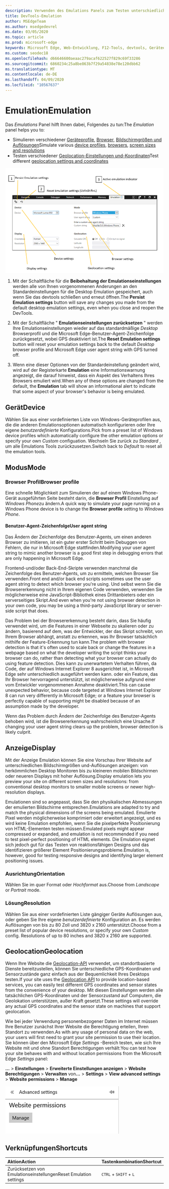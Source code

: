 ```yaml
---
description: Verwenden des Emulations Panels zum Testen unterschiedlicher Browser Profile, Bildschirmgrößen und Auflösungen sowie GPS-Positionskoordinaten
title: DevTools-Emulation
author: MSEdgeTeam
ms.author: msedgedevrel
ms.date: 03/05/2020
ms.topic: article
ms.prod: microsoft-edge
keywords: Microsoft Edge, Web-Entwicklung, F12-Tools, devtools, Geräteemulation, reaktionsfähiges Design, Geolocation, Auflösung
ms.custom: seodec18
ms.openlocfilehash: d66646600aeaac279acaf622527f829c69f33286
ms.sourcegitcommit: 6860234c25a8be863b7f29a54838e78e120dbb62
ms.translationtype: MT
ms.contentlocale: de-DE
ms.lasthandoff: 04/09/2020
ms.locfileid: "10567637"
---
```

# <span data-ttu-id="78e1c-104">Emulation</span><span class="sxs-lookup"><span data-stu-id="78e1c-104">Emulation</span></span>

<span data-ttu-id="78e1c-105">Das *Emulations* Panel hilft Ihnen dabei, Folgendes zu tun:</span><span class="sxs-lookup"><span data-stu-id="78e1c-105">The *Emulation* panel helps you to:</span></span>
 - <span data-ttu-id="78e1c-106">Simulieren verschiedener [Geräteprofile](#device), [Browser](#browser-profile), [Bildschirmgrößen und Auflösungen](#display)</span><span class="sxs-lookup"><span data-stu-id="78e1c-106">Simulate various [device profiles](#device), [browsers](#browser-profile), [screen sizes and resolutions](#display)</span></span>
 - <span data-ttu-id="78e1c-107">Testen verschiedener [Geolocation-Einstellungen und-Koordinaten](#geolocation)</span><span class="sxs-lookup"><span data-stu-id="78e1c-107">Test different [geolocation settings and coordinates](#geolocation)</span></span>

![Das Microsoft Edge devtools-Emulations Panel](./media/emulation.png)

1. <span data-ttu-id="78e1c-109">Mit der Schaltfläche für die **Beibehaltung der Emulationseinstellungen** werden alle von Ihnen vorgenommenen Änderungen an den Standardeinstellungen für die Desktop Emulation gespeichert, auch wenn Sie das devtools schließen und erneut öffnen.</span><span class="sxs-lookup"><span data-stu-id="78e1c-109">The **Persist Emulation settings** button will save any changes you made from the default desktop emulation settings, even when you close and reopen the DevTools.</span></span> 

2. <span data-ttu-id="78e1c-110">Mit der Schaltfläche " **Emulationseinstellungen zurücksetzen** " werden Ihre Emulationseinstellungen wieder auf das standardmäßige *Desktop* Browserprofil und die Microsoft Edge-Benutzer-Agent-Zeichenfolge zurückgesetzt, wobei GPS deaktiviert ist.</span><span class="sxs-lookup"><span data-stu-id="78e1c-110">The **Reset Emulation settings** button will reset your emulation settings back to the default *Desktop* browser profile and Microsoft Edge user agent string with GPS turned off.</span></span>

3. <span data-ttu-id="78e1c-111">Wenn eine dieser Optionen von der Standardeinstellung geändert wird, wird auf der Registerkarte **Emulation** eine Informationswarnung angezeigt, die darauf hinweist, dass ein Aspekt des Verhaltens Ihres Browsers emuliert wird.</span><span class="sxs-lookup"><span data-stu-id="78e1c-111">When any of these options are changed from the default, the **Emulation** tab will show an informational alert to indicate that some aspect of your browser's behavior is being emulated.</span></span>

## <span data-ttu-id="78e1c-112">Gerät</span><span class="sxs-lookup"><span data-stu-id="78e1c-112">Device</span></span>

<span data-ttu-id="78e1c-113">Wählen Sie aus einer vordefinierten Liste von Windows-Geräteprofilen aus, die die anderen Emulationsoptionen automatisch konfigurieren oder Ihre eigene *benutzerdefinierte* Konfigurations.</span><span class="sxs-lookup"><span data-stu-id="78e1c-113">Pick from a preset list of Windows device profiles which  automatically configure the other emulation options or specify your own *Custom* configuation.</span></span> <span data-ttu-id="78e1c-114">Wechseln Sie zurück zu *Standard* , um alle Emulations Tools zurückzusetzen.</span><span class="sxs-lookup"><span data-stu-id="78e1c-114">Switch back to *Default* to reset all the emulation tools.</span></span>

## <span data-ttu-id="78e1c-115">Modus</span><span class="sxs-lookup"><span data-stu-id="78e1c-115">Mode</span></span>

### <span data-ttu-id="78e1c-116">Browser Profil</span><span class="sxs-lookup"><span data-stu-id="78e1c-116">Browser profile</span></span>
<span data-ttu-id="78e1c-117">Eine schnelle Möglichkeit zum Simulieren der auf einem Windows Phone-Gerät ausgeführten Seite besteht darin, die **Browser Profil** Einstellung auf *Windows Phone*zu ändern.</span><span class="sxs-lookup"><span data-stu-id="78e1c-117">A quick way to simulate your page running on a Windows Phone device is to change the **Browser profile** setting to *Windows Phone*.</span></span>

#### <span data-ttu-id="78e1c-118">Benutzer-Agent-Zeichenfolge</span><span class="sxs-lookup"><span data-stu-id="78e1c-118">User agent string</span></span>

<span data-ttu-id="78e1c-119">Das Ändern der Zeichenfolge des Benutzer-Agents, um einen anderen Browser zu imitieren, ist ein guter erster Schritt beim Debuggen von Fehlern, die nur in Microsoft Edge stattfinden.</span><span class="sxs-lookup"><span data-stu-id="78e1c-119">Modifying your user agent string to mimic another browser is a good first step in debugging errors that are only happening in Microsoft Edge.</span></span> 

<span data-ttu-id="78e1c-120">Frontend-und/oder Back-End-Skripte verwenden manchmal die Zeichenfolge des Benutzer-Agents, um zu ermitteln, welchen Browser Sie verwenden.</span><span class="sxs-lookup"><span data-stu-id="78e1c-120">Front end and/or back end scripts sometimes use the user agent string  to detect which browser you're using.</span></span> <span data-ttu-id="78e1c-121">Und selbst wenn Sie die Browsererkennung nicht in Ihrem eigenen Code verwenden, verwenden Sie möglicherweise eine JavaScript-Bibliothek eines Drittanbieters oder ein serverseitiges Skript.</span><span class="sxs-lookup"><span data-stu-id="78e1c-121">And even when you're not using browser detection in your own code, you may be using a third-party JavaScript library or server-side script that does.</span></span>

<span data-ttu-id="78e1c-122">Das Problem bei der Browsererkennung besteht darin, dass Sie häufig verwendet wird, um die Features in einer Webseite zu skalieren oder zu ändern, basierend auf dem, was der Entwickler, der das Skript schreibt, von Ihrem Browser abhängt, anstatt zu erkennen, was Ihr Browser tatsächlich mithilfe der Feature-Erkennung tun kann.</span><span class="sxs-lookup"><span data-stu-id="78e1c-122">The problem with browser detection is that it's often used to scale back or change the features in a webpage based on what the developer writing the script thinks your browser can do, rather than detecting what your browser can actually do using feature detection.</span></span> <span data-ttu-id="78e1c-123">Dies kann zu unerwartetem Verhalten führen, da Code, der auf Windows Internet Explorer 8 ausgerichtet ist, in Microsoft Edge sehr unterschiedlich ausgeführt werden kann. oder ein Feature, das Ihr Browser hervorragend unterstützt, ist möglicherweise aufgrund einer vom Entwickler vorgenommenen Annahme deaktiviert.</span><span class="sxs-lookup"><span data-stu-id="78e1c-123">This can cause unexpected behavior, because code targeted at Windows Internet Explorer 8 can run very differently in Microsoft Edge; or a feature your browser is perfectly capable of supporting might be disabled because of an assumption made by the developer.</span></span>

<span data-ttu-id="78e1c-124">Wenn das Problem durch Ändern der Zeichenfolge des Benutzer-Agents behoben wird, ist die Browsererkennung wahrscheinlich eine Ursache.</span><span class="sxs-lookup"><span data-stu-id="78e1c-124">If changing your user agent string clears up the problem, browser detection is likely culprit.</span></span>

## <span data-ttu-id="78e1c-125">Anzeige</span><span class="sxs-lookup"><span data-stu-id="78e1c-125">Display</span></span>

<span data-ttu-id="78e1c-126">Mit der Anzeige Emulation können Sie eine Vorschau Ihrer Website auf unterschiedlichen Bildschirmgrößen und-Auflösungen anzeigen: von herkömmlichen Desktop Monitoren bis zu kleineren mobilen Bildschirmen oder neueren Displays mit hoher Auflösung.</span><span class="sxs-lookup"><span data-stu-id="78e1c-126">Display emulation lets you preview your site on different screen sizes and resolutions: from conventional desktop monitors to smaller mobile screens or newer high-resolution displays.</span></span>

<span data-ttu-id="78e1c-127">Emulationen sind so angepasst, dass Sie den physikalischen Abmessungen der emulierten Bildschirme entsprechen.</span><span class="sxs-lookup"><span data-stu-id="78e1c-127">Emulations are adapted to try and match the physical dimensions of the screens being emulated.</span></span> <span data-ttu-id="78e1c-128">Emulierte Pixel werden möglicherweise komprimiert oder erweitert angezeigt, und es wird keine Emulation empfohlen, wenn Sie die pixelperfekte Positionierung von HTML-Elementen testen müssen.</span><span class="sxs-lookup"><span data-stu-id="78e1c-128">Emulated pixels might appear compressed or expanded, and emulation is not recommended if you need to test pixel-perfect positioning of HTML elements.</span></span> <span data-ttu-id="78e1c-129">Die Emulation eignet sich jedoch gut für das Testen von reaktionsfähigen Designs und das identifizieren größerer Element Positionierungsprobleme.</span><span class="sxs-lookup"><span data-stu-id="78e1c-129">Emulation is, however, good for testing responsive designs and identifying larger element positioning issues.</span></span>

### <span data-ttu-id="78e1c-130">Ausrichtung</span><span class="sxs-lookup"><span data-stu-id="78e1c-130">Orientation</span></span>

<span data-ttu-id="78e1c-131">Wählen Sie im *quer* Format oder *Hochformat* aus.</span><span class="sxs-lookup"><span data-stu-id="78e1c-131">Choose from *Landscape* or *Portrait* mode.</span></span>

### <span data-ttu-id="78e1c-132">Lösung</span><span class="sxs-lookup"><span data-stu-id="78e1c-132">Resolution</span></span>

<span data-ttu-id="78e1c-133">Wählen Sie aus einer vordefinierten Liste gängiger Geräte Auflösungen aus, oder geben Sie Ihre eigene *benutzerdefinierte* Konfiguration an. Es werden Auflösungen von bis zu 80 Zoll und 3820 x 2160 unterstützt.</span><span class="sxs-lookup"><span data-stu-id="78e1c-133">Choose from a preset list of popular device resolutions, or specify your own *Custom* config. Resolutions of up to 80 inches and 3820 x 2160 are supported.</span></span>

## <span data-ttu-id="78e1c-134">Geolocation</span><span class="sxs-lookup"><span data-stu-id="78e1c-134">Geolocation</span></span>

<span data-ttu-id="78e1c-135">Wenn Ihre Website die [Geolocation-API](https://developer.mozilla.org/docs/Web/API/Geolocation/Using_geolocation) verwendet, um standortbasierte Dienste bereitzustellen, können Sie unterschiedliche GPS-Koordinaten und Sensorzustände ganz einfach aus der Bequemlichkeit Ihres Desktops testen.</span><span class="sxs-lookup"><span data-stu-id="78e1c-135">If your site uses the [Geolocation API](https://developer.mozilla.org/docs/Web/API/Geolocation/Using_geolocation) to provide location-based services, you can easily test different GPS coordinates and sensor states from the convenience of your desktop.</span></span> <span data-ttu-id="78e1c-136">Mit diesen Einstellungen werden alle tatsächlichen GPS-Koordinaten und der Sensorzustand auf Computern, die Geolokation unterstützen, außer Kraft gesetzt.</span><span class="sxs-lookup"><span data-stu-id="78e1c-136">These settings will override any actual GPS coordinates and the sensor state on machines that support geolocation.</span></span> 

<span data-ttu-id="78e1c-137">Wie bei jeder Verwendung personenbezogener Daten im Internet müssen Ihre Benutzer zunächst Ihrer Website die Berechtigung erteilen, Ihren Standort zu verwenden.</span><span class="sxs-lookup"><span data-stu-id="78e1c-137">As with any usage of personal data on the web, your users will first need to grant your site permission to use their location.</span></span> <span data-ttu-id="78e1c-138">Sie können über den Microsoft Edge *Settings* -Bereich testen, wie sich Ihre Website mit und ohne Standort Berechtigungen verhält:</span><span class="sxs-lookup"><span data-stu-id="78e1c-138">You can test how your site behaves with and without location permissions from the Microsoft Edge *Settings* panel:</span></span>

<span data-ttu-id="78e1c-139">**...** >  **Einstellungen**  >  **Erweiterte Einstellungen anzeigen**  >  **Website Berechtigungen**  >  **Verwalten** von</span><span class="sxs-lookup"><span data-stu-id="78e1c-139">**...** > **Settings** > **View advanced settings** > **Website permissions** > **Manage**</span></span>

![Verwalten von Websiteberechtigungen über den Microsoft Edge Settings-Dialog](./media/settings_manage_permissions.png)

## <span data-ttu-id="78e1c-141">Verknüpfungen</span><span class="sxs-lookup"><span data-stu-id="78e1c-141">Shortcuts</span></span>

| <span data-ttu-id="78e1c-142">Aktion</span><span class="sxs-lookup"><span data-stu-id="78e1c-142">Action</span></span>                   | <span data-ttu-id="78e1c-143">Tastenkombination</span><span class="sxs-lookup"><span data-stu-id="78e1c-143">Shortcut</span></span>               |
|:-------------------------|:-----------------------|
| <span data-ttu-id="78e1c-144">Zurücksetzen von Emulationseinstellungen</span><span class="sxs-lookup"><span data-stu-id="78e1c-144">Reset Emulation settings</span></span> | `CTRL` + `SHIFT` + `L` |

